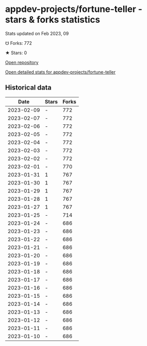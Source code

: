 # appdev-projects/fortune-teller - stars & forks statistics

Stats updated on Feb 2023, 09

☋ Forks: 772

★ Stars: 0

[Open repository](https://github.com/appdev-projects/fortune-teller)

[Open detailed stats for appdev-projects/fortune-teller](https://reviewgithub.com/rep/appdev-projects/fortune-teller)

## Historical data
| Date | Stars | Forks |
|------|-------|-------|
| 2023-02-09 | - | 772 | 
| 2023-02-07 | - | 772 | 
| 2023-02-06 | - | 772 | 
| 2023-02-05 | - | 772 | 
| 2023-02-04 | - | 772 | 
| 2023-02-03 | - | 772 | 
| 2023-02-02 | - | 772 | 
| 2023-02-01 | - | 770 | 
| 2023-01-31 | 1 | 767 | 
| 2023-01-30 | 1 | 767 | 
| 2023-01-29 | 1 | 767 | 
| 2023-01-28 | 1 | 767 | 
| 2023-01-27 | 1 | 767 | 
| 2023-01-25 | - | 714 | 
| 2023-01-24 | - | 686 | 
| 2023-01-23 | - | 686 | 
| 2023-01-22 | - | 686 | 
| 2023-01-21 | - | 686 | 
| 2023-01-20 | - | 686 | 
| 2023-01-19 | - | 686 | 
| 2023-01-18 | - | 686 | 
| 2023-01-17 | - | 686 | 
| 2023-01-16 | - | 686 | 
| 2023-01-15 | - | 686 | 
| 2023-01-14 | - | 686 | 
| 2023-01-13 | - | 686 | 
| 2023-01-12 | - | 686 | 
| 2023-01-11 | - | 686 | 
| 2023-01-10 | - | 686 | 

